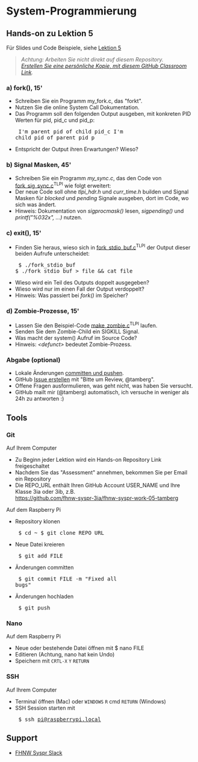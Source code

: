 # System-Programmierung
## Hands-on zu Lektion 5
Für Slides und Code Beispiele, siehe [Lektion 5](../../../fhnw-syspr/blob/master/05/README.md)

> *Achtung: Arbeiten Sie nicht direkt auf diesem Repository.*<br/>
> *[Erstellen Sie eine persönliche Kopie, mit diesem GitHub Classroom Link](https://classroom.github.com/a/TODO).*

### a) fork(), 15'
* Schreiben Sie ein Programm my_fork.c, das "forkt".
* Nutzen Sie die online System Call Dokumentation.
* Das Programm soll den folgenden Output ausgeben, mit konkreten PID Werten für pid, pid_c und pid_p:<pre>
I'm parent pid of child pid_c
I'm child pid of parent pid_p</pre>
* Entspricht der Output ihren Erwartungen? Wieso?

### b) Signal Masken, 45'
* Schreiben Sie ein Programm *my_sync.c*, das den Code von [fork_sig_sync.c](http://man7.org/tlpi/code/online/book/procexec/fork_sig_sync.c.html)<sup>TLPI</sup> wie folgt erweitert:
* Der neue Code soll ohne *tlpi_hdr.h* und *curr_time.h* builden und Signal Masken für *blocked* und *pending* Signale ausgeben, dort im Code, wo sich was ändert.
* Hinweis: Dokumentation von *sigprocmask()* lesen, *sigpending()* und *printf("%032x", ...)* nutzen.

### c) exit(), 15'
* Finden Sie heraus, wieso sich in [fork_stdio_buf.c](http://man7.org/tlpi/code/online/book/procexec/fork_stdio_buf.c.html)<sup>TLPI</sup> der Output dieser beiden Aufrufe unterscheidet:<pre>
$ ./fork_stdio_buf
$ ./fork_stdio_buf > file && cat file</pre>
* Wieso wird ein Teil des Outputs doppelt ausgegeben?
* Wieso wird nur im einen Fall der Output verdoppelt?
* Hinweis: Was passiert bei *fork()* im Speicher?

### d) Zombie-Prozesse, 15'
* Lassen Sie den Beispiel-Code [make_zombie.c](http://man7.org/tlpi/code/online/book/procexec/make_zombie.c.html)<sup>TLPI</sup> laufen.
* Senden Sie dem Zombie-Child ein SIGKILL Signal.
* Was macht der system() Aufruf im Source Code?
* Hinweis: _&lt;defunct&gt;_ bedeutet Zombie-Prozess.

### Abgabe (optional)
* Lokale Änderungen [committen und pushen](#git).
* GitHub [Issue erstellen](../../issues/new) mit "Bitte um Review, @tamberg".
* Offene Fragen ausformulieren, was geht nicht, was haben Sie versucht.
* GitHub mailt mir (@tamberg) automatisch, ich versuche in weniger als 24h zu antworten :)

## Tools
### Git
Auf Ihrem Computer
* Zu Beginn jeder Lektion wird ein Hands-on Repository Link freigeschaltet
* Nachdem Sie das "Assessment" annehmen, bekommen Sie per Email ein Repository
* Die REPO_URL enthält Ihren GitHub Account USER_NAME und Ihre Klasse 3ia oder 3ib, z.B.<br/>
            https://github.com/fhnw-syspr-3ia/fhnw-syspr-work-05-tamberg

Auf dem Raspberry Pi
* Repository klonen<pre>
    $ cd ~
    $ git clone REPO_URL</pre>
* Neue Datei kreieren<pre>
    $ git add FILE</pre>
* Änderungen committen<pre>
    $ git commit FILE -m "Fixed all bugs"</pre>
* Änderungen hochladen<pre>
    $ git push</pre>

### Nano
Auf dem Raspberry Pi
* Neue oder bestehende Datei öffnen mit $ nano FILE
* Editieren (Achtung, nano hat kein Undo)
* Speichern mit `CRTL-X` `Y` `RETURN`

### SSH
Auf Ihrem Computer
* Terminal öffnen (Mac) oder `WINDOWS` `R` cmd `RETURN` (Windows)
* SSH Session starten mit<pre>
    $ ssh pi@raspberrypi.local</pre>

## Support
- [FHNW Syspr Slack](https://fhnw-syspr.slack.com/)
